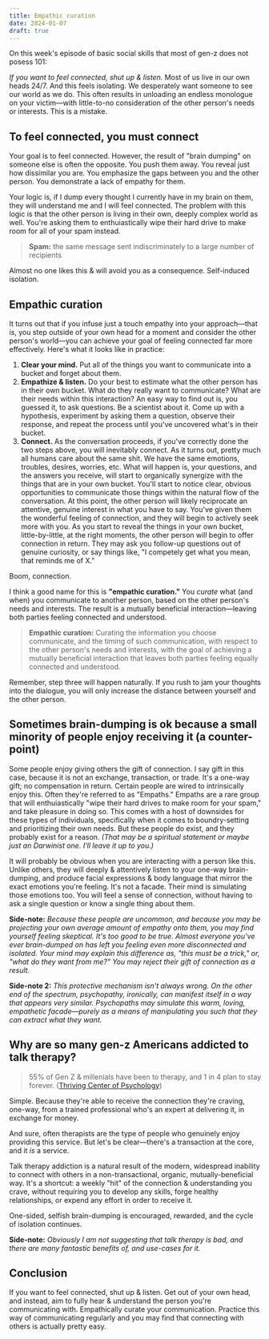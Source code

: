 ```yaml
---
title: Empathic curation
date: 2024-01-07
draft: true
---
```


On this week's episode of basic social skills that most of gen-z does not posess 101:

*If you want to feel connected, shut up & listen.* Most of us live in our own heads 24/7. And this feels isolating. We desperately want someone to see our world as we do. This often results in unloading an endless monologue on your victim—with little-to-no consideration of the other person's needs or interests. This is a mistake.

## To feel connected, you must connect

Your goal is to feel connected. However, the result of "brain dumping" on someone else is often the opposite. You push them away. You reveal just how dissimilar you are. You emphasize the gaps between you and the other person. You demonstrate a lack of empathy for them.

Your logic is, if I dump every thought I currently have in my brain on them, they will understand me and I will feel connected. The problem with this logic is that the other person is living in their own, deeply complex world as well. You're asking them to enthuiastically wipe their hard drive to make room for all of your spam instead.

> **Spam:** the same message sent indiscriminately to a large number of recipients

Almost no one likes this & will avoid you as a consequence. Self-induced isolation.

## Empathic curation

It turns out that if you infuse just a touch empathy into your approach—that is, you step outside of your own head for a moment and consider the other person's world—you can achieve your goal of feeling connected far more effectively. Here's what it looks like in practice:

1. **Clear your mind.** Put all of the things you want to communicate into a bucket and forget about them.
2. **Empathize & listen.** Do your best to estimate what the other person has in their own bucket. What do they really want to communicate? What are their needs within this interaction? An easy way to find out is, you guessed it, to ask questions. Be a scientist about it. Come up with a hypothesis, experiment by asking them a question, observe their response, and repeat the process until you've uncovered what's in their bucket.
3. **Connect.** As the conversation proceeds, if you've correctly done the two steps above, you will inevitably connect. As it turns out, pretty much all humans care about the same shit. We have the same emotions, troubles, desires, worries, etc. What will happen is, your questions, and the answers you receive, will start to organically synergize with the things that are in your own bucket. You'll start to notice clear, obvious opportunities to communicate those things within the natural flow of the conversation. At this point, the other person will likely reciprocate an attentive, genuine interest in what you have to say. You've given them the wonderful feeling of connection, and they will begin to actively seek more with you. As you start to reveal the things in your own bucket, little-by-little, at the right moments, the other person will begin to offer connection in return. They may ask you follow-up questions out of genuine curiosity, or say things like, "I competely get what you mean, that reminds me of X."

Boom, connection.

I think a good name for this is **"empathic curation."** You *curate* what (and when) you communicate to another person, based on the other person's needs and interests. The result is a mutually beneficial interaction—leaving both parties feeling connected and understood.

> **Empathic curation:** Curating the information you choose communicate, and the timing of such communication, with respect to the other person's needs and interests, with the goal of achieving a mutually beneficial interaction that leaves both parties feeling equally connected and understood.

Remember, step three will happen naturally. If you rush to jam your thoughts into the dialogue, you will only increase the distance between yourself and the other person.

## Sometimes brain-dumping is ok because a small minority of people enjoy receiving it (a counter-point)

Some people enjoy giving others the gift of connection. I say gift in this case, because it is not an exchange, transaction, or trade. It's a one-way gift; no compensation in return. Certain people are wired to intrinsically enjoy this. Often they're referred to as "Empaths." Empaths are a rare group that will enthuiastically "wipe their hard drives to make room for your spam," and take pleasure in doing so. This comes with a host of downsides for these types of individuals, specifically when it comes to boundry-setting and prioritizing their own needs. But these people do exist, and they probably exist for a reason. *(That may be a spiritual statement or maybe just an Darwinist one. I'll leave it up to you.)*

It will probably be obvious when you are interacting with a person like this. Unlike others, they will deeply & attentively listen to your one-way brain-dumping, and produce facial expressions & body language that mirror the exact emotions you're feeling. It's not a facade. Their mind is simulating those emotions too. You will feel a sense of connection, without having to ask a single question or know a single thing about them.

**Side-note:** *Because these people are uncommon, and because you may be projecting your own average amount of empathy onto them, you may find yourself feeling skeptical. It's too good to be true. Almost everyone you've ever brain-dumped on has left you feeling even more disconnected and isolated. Your mind may explain this difference as, "this must be a trick," or, "what do they want from me?" You may reject their gift of connection as a result.*

**Side-note 2:** *This protective mechanism isn't always wrong. On the other end of the spectrum, psychopathy, ironically, can manifest itself in a way that appears very similar. Psychopaths may simulate this warm, loving, empathetic facade—purely as a means of manipulating you such that they can extract what they want.*

## Why are so many gen-z Americans addicted to talk therapy?

> 55% of Gen Z & millenials have been to therapy, and 1 in 4 plan to stay forever. ([Thriving Center of Psychology](https://thrivingcenterofpsych.com/blog/gen-z-millennial-therapy-statistics/))

Simple. Because they're able to receive the connection they're craving, one-way, from a trained professional who's an expert at delivering it, in exchange for money.

And sure, often therapists are the type of people who genuinely enjoy providing this service. But let's be clear—there's a transaction at the core, and it *is* a service.

Talk therapy addiction is a natural result of the modern, widespread inability to connect with others in a non-transactional, organic, mutually-beneficial way. It's a shortcut: a weekly "hit" of the connection & understanding you crave, without requiring you to develop any skills, forge healthy relationships, or expend any effort in order to receive it.

One-sided, selfish brain-dumping is encouraged, rewarded, and the cycle of isolation continues.

**Side-note:** *Obviously I am not suggesting that talk therapy is bad, and there are many fantastic benefits of, and use-cases for it.*

## Conclusion

If you want to feel connected, shut up & listen. Get out of your own head, and instead, aim to fully hear & understand the person you're communicating with. Empathically curate your communication. Practice this way of communicating regularly and you may find that connecting with others is actually pretty easy.